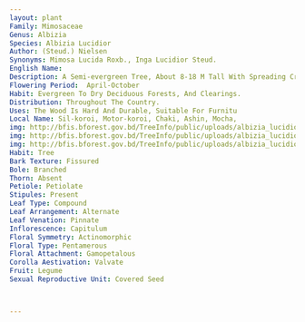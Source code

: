 ```yaml
---
layout: plant
Family: Mimosaceae
Genus: Albizia
Species: Albizia Lucidior
Author: (Steud.) Nielsen
Synonyms: Mimosa Lucida Roxb., Inga Lucidior Steud. 
English Name: 
Description: A Semi-evergreen Tree, About 8-18 M Tall With Spreading Crown, Bark Nearly Smooth, Greyish To Dark Brown, Horizontally Wrinkled And Covered With Little Corky Pustules. Young Shoot And Inflorescence Silky Brown Pubescent. Leaves Bipinnately Compound, Rachis C 4-12 Cm Long With An Elongated Gland Near The Base Of The Petioles And Often With Another Gland Between The Base Of Terminal Pairs Of Pinnae, Pinnae 1 Pair, Rarely 2 Pairs, C 4.0-8.5 Cm Long, Usually With A Gland At The Base Of The Uppermost Pair Of Leaflets, Leaflets 2-3 Pairs, C 5-10 Ã— 1.8-4.5 Cm, Elliptic-oblong Or Oblong-lanceolate, Entire, Bluntly Acuminate, Base Obliquely Cuneate Or Rounded, Glabrous, Glossy And Dark Green Above, Pale Beneath, Thinly Chartaceous, Terminal Pairs Always Larger Than The Lower Pairs. Inflorescence Of Terminal, Umbellate Or Corymbose Or Short Panicles Or Pedunculate Heads, Peduncles 1.8-3.0 Cm Long, 2 Or More Together In Fascicles, Slender, Glabrous, Each Head Consisting Of 6-10 Flowers. Flowers Dimorphic, Pentamerous, Creamy To Yellowish-white, Subsessile. Calyx Gamosepalous, C 4-5 Mm Long, Campanulate To Narrowly Funnel-shaped, Teeth 5, Very Short, Less Than 1.5 Mm Long, Inconspicuous, Puberulous Outside. Corolla Gamopetalous, 4.5-6.0 Mm Long, Funnel-shaped, Lobes 5, C 1.5-2.5 Mm Long, Lanceolate, Acute, Membranous, Brown Silky Outside. Stamens Monadelphous, Filaments Up To 15, C 2.0-2.5 Cm Long, Pale Yellow, Subulate, Terminated By A Dark Reddish Flat Disc, Anthers Small, Bilobed, Staminal Tube C 4 Mm Long. Ovary Subsessile, Glabrous, Styles 2.5-3.0 Cm Long, Glabrous. Fruit A Pod, C 15-18 Ã— 3.5 Cm, Flat, Linear-oblong, Straight, Attenuated At Both Ends, Flexible, Reddish-brown With Distinct Circular Marks Over The Seeds, Dehiscent. Seeds 6-8 Per Pod, C 10 Mm In Diameter, C 1.5 Mm Thick, Orbicular, Flattened, Biconvex, Areole With Pleurogram Nearly Parallel To The Margin Of The Seeds. 
Flowering Period:  April-October
Habit: Evergreen To Dry Deciduous Forests, And Clearings.
Distribution: Throughout The Country.
Uses: The Wood Is Hard And Durable, Suitable For Furnitu
Local Name: Sil-koroi, Motor-koroi, Chaki, Ashin, Mocha, 
img: http://bfis.bforest.gov.bd/TreeInfo/public/uploads/albizia_lucidior.jpg
img: http://bfis.bforest.gov.bd/TreeInfo/public/uploads/albizia_lucidior2.jpg
img: http://bfis.bforest.gov.bd/TreeInfo/public/uploads/albizia_lucidior3.jpg
Habit: Tree
Bark Texture: Fissured
Bole: Branched
Thorn: Absent
Petiole: Petiolate
Stipules: Present
Leaf Type: Compound
Leaf Arrangement: Alternate
Leaf Venation: Pinnate
Inflorescence: Capitulum
Floral Symmetry: Actinomorphic
Floral Type: Pentamerous
Floral Attachment: Gamopetalous
Corolla Aestivation: Valvate
Fruit: Legume
Sexual Reproductive Unit: Covered Seed



---
```


